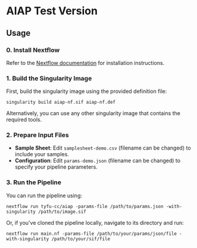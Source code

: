 # AIAP Test Version

## Usage
### 0. Install Nextflow
Refer to the [Nextflow documentation](https://www.nextflow.io/docs/latest/install.html) for installation instructions.
### 1. Build the Singularity Image
First, build the singularity image using the provided definition file:
```
singularity build aiap-nf.sif aiap-nf.def
```
Alternatively, you can use any other singularity image that contains the required tools.

### 2. Prepare Input Files
- **Sample Sheet**: Edit `samplesheet-demo.csv` (filename can be changed) to include your samples.
- **Configuration**: Edit `params-demo.json` (filename can be changed) to specify your pipeline parameters.

### 3. Run the Pipeline
You can run the pipeline using:
```
nextflow run tyfu-cc/aiap -params-file /path/to/params.json -with-singularity /path/to/image.sif
```
Or, if you've cloned the pipeline locally, navigate to its directory and run:
```
nextflow run main.nf -params-file /path/to/your/params/json/file -with-singularity /path/to/your/sif/file
```

